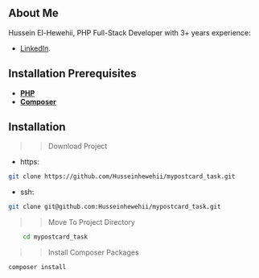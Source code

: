 
## About Me

Hussein El-Hewehii, PHP Full-Stack Developer with 3+ years experience:

- [LinkedIn](https://www.linkedin.com/in/hussein-el-hewehii-768b5a113/).


## Installation Prerequisites

- **[PHP](https://www.php.net/downloads.php)**
- **[Composer](https://getcomposer.org/)**


## Installation


>> Download Project 

* https:
``` bash
git clone https://github.com/Husseinhewehii/mypostcard_task.git
```
* ssh:
``` bash
git clone git@github.com:Husseinhewehii/mypostcard_task.git
```

>> Move To Project Directory

``` bash
    cd mypostcard_task
```


>> Install Composer Packages

``` bash
composer install
```

